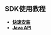 
## SDK使用教程

- [**快速安装**](https://data-doc.readthedocs.io/zh_CN/latest/docs/WeBankBlockchain-Data-Export/install_SDK.html)
- [**Java API**](https://data-doc.readthedocs.io/zh_CN/latest/docs/WeBankBlockchain-Data-Export/sdk_spi.html)
